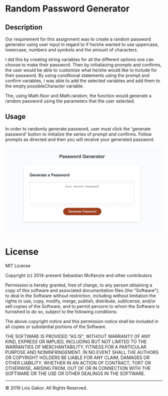 # Random Password Generator

## Description

Our requirement for this assignment was to create a random password generator using user input in regard to if he/she wanted to use uppercase, lowercase, numbers and symbols and the amount of characters.

I did this by creating string variables for all the different options one can choose to make their password. Then by initialiazing prompts and confirms, the user would be able to customize what he/she would like to include for their password. By using conditional statements using the prompt and confirm variables, I was able to add the selected variables and add them to the empty possibleCharacter variable.

The, using Math.floor and Math.random, the function would generate a random password using the parameters that the user selected.

## Usage

In order to randomly generate password, user must click the 'generate password' button to initialize the series of prompt and confirms. Follow prompts as directed and then you will receive your generated password.

![screenshot](/images/image1.png)

# License

MIT License

Copyright (c) 2014-present Sebastian McKenzie and other contributors

Permission is hereby granted, free of charge, to any person obtaining a copy of this software and associated documentation files (the "Software"), to deal in the Software without restriction, including without limitation the rights to use, copy, modify, merge, publish, distribute, sublicense, and/or sell copies of the Software, and to permit persons to whom the Software is furnished to do so, subject to the following conditions:

The above copyright notice and this permission notice shall be included in all copies or substantial portions of the Software.

THE SOFTWARE IS PROVIDED "AS IS", WITHOUT WARRANTY OF ANY KIND, EXPRESS OR IMPLIED, INCLUDING BUT NOT LIMITED TO THE WARRANTIES OF MERCHANTABILITY, FITNESS FOR A PARTICULAR PURPOSE AND NONINFRINGEMENT. IN NO EVENT SHALL THE AUTHORS OR COPYRIGHT HOLDERS BE LIABLE FOR ANY CLAIM, DAMAGES OR OTHER LIABILITY, WHETHER IN AN ACTION
OF CONTRACT, TORT OR OTHERWISE, ARISING FROM, OUT OF OR IN CONNECTION WITH THE SOFTWARE OR THE USE OR OTHER DEALINGS IN THE SOFTWARE.

---

© 2019 Lois Gabor. All Rights Reserved.
